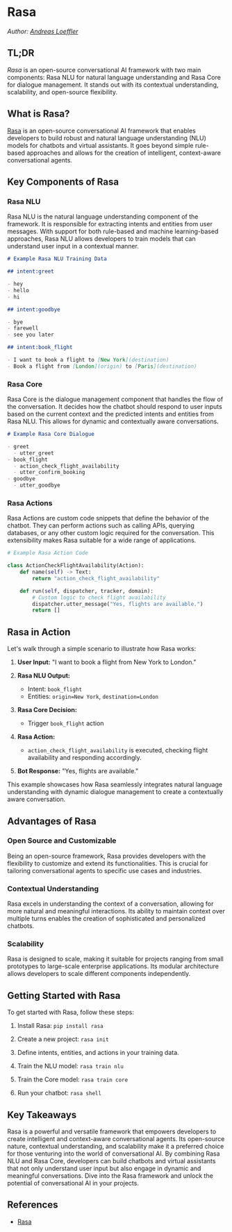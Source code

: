 # Rasa

_Author: [Andreas Loeffler](mailto:an161loe@htwg-konstanz.de)_

## TL;DR

_Rasa_ is an open-source conversational AI framework with two main components: Rasa NLU for natural language understanding and Rasa Core for dialogue management. It stands out with its contextual understanding, scalability, and open-source flexibility.

## What is Rasa?

[Rasa](https://rasa.com/) is an open-source conversational AI framework that enables developers to build robust and natural language understanding (NLU) models for chatbots and virtual assistants. It goes beyond simple rule-based approaches and allows for the creation of intelligent, context-aware conversational agents.

## Key Components of Rasa

### Rasa NLU

Rasa NLU is the natural language understanding component of the framework. It is responsible for extracting intents and entities from user messages. With support for both rule-based and machine learning-based approaches, Rasa NLU allows developers to train models that can understand user input in a contextual manner.

```markdown
# Example Rasa NLU Training Data

## intent:greet

- hey
- hello
- hi

## intent:goodbye

- bye
- farewell
- see you later

## intent:book_flight

- I want to book a flight to [New York](destination)
- Book a flight from [London](origin) to [Paris](destination)
```

### Rasa Core

Rasa Core is the dialogue management component that handles the flow of the conversation. It decides how the chatbot should respond to user inputs based on the current context and the predicted intents and entities from Rasa NLU. This allows for dynamic and contextually aware conversations.

```markdown
# Example Rasa Core Dialogue

- greet
  - utter_greet
- book_flight
  - action_check_flight_availability
  - utter_confirm_booking
- goodbye
  - utter_goodbye
```

### Rasa Actions

Rasa Actions are custom code snippets that define the behavior of the chatbot. They can perform actions such as calling APIs, querying databases, or any other custom logic required for the conversation. This extensibility makes Rasa suitable for a wide range of applications.

```python
# Example Rasa Action Code

class ActionCheckFlightAvailability(Action):
    def name(self) -> Text:
        return "action_check_flight_availability"

    def run(self, dispatcher, tracker, domain):
        # Custom logic to check flight availability
        dispatcher.utter_message("Yes, flights are available.")
        return []
```

## Rasa in Action

Let's walk through a simple scenario to illustrate how Rasa works:

1. **User Input:** "I want to book a flight from New York to London."

2. **Rasa NLU Output:**

   - Intent: `book_flight`
   - Entities: `origin=New York`, `destination=London`

3. **Rasa Core Decision:**

   - Trigger `book_flight` action

4. **Rasa Action:**

   - `action_check_flight_availability` is executed, checking flight availability and responding accordingly.

5. **Bot Response:** "Yes, flights are available."

This example showcases how Rasa seamlessly integrates natural language understanding with dynamic dialogue management to create a contextually aware conversation.

## Advantages of Rasa

### Open Source and Customizable

Being an open-source framework, Rasa provides developers with the flexibility to customize and extend its functionalities. This is crucial for tailoring conversational agents to specific use cases and industries.

### Contextual Understanding

Rasa excels in understanding the context of a conversation, allowing for more natural and meaningful interactions. Its ability to maintain context over multiple turns enables the creation of sophisticated and personalized chatbots.

### Scalability

Rasa is designed to scale, making it suitable for projects ranging from small prototypes to large-scale enterprise applications. Its modular architecture allows developers to scale different components independently.

## Getting Started with Rasa

To get started with Rasa, follow these steps:

1. Install Rasa: `pip install rasa`

2. Create a new project: `rasa init`

3. Define intents, entities, and actions in your training data.

4. Train the NLU model: `rasa train nlu`

5. Train the Core model: `rasa train core`

6. Run your chatbot: `rasa shell`

## Key Takeaways

Rasa is a powerful and versatile framework that empowers developers to create intelligent and context-aware conversational agents. Its open-source nature, contextual understanding, and scalability make it a preferred choice for those venturing into the world of conversational AI. By combining Rasa NLU and Rasa Core, developers can build chatbots and virtual assistants that not only understand user input but also engage in dynamic and meaningful conversations. Dive into the Rasa framework and unlock the potential of conversational AI in your projects.

## References

- [Rasa](https://github.com/RasaHQ/rasa)

